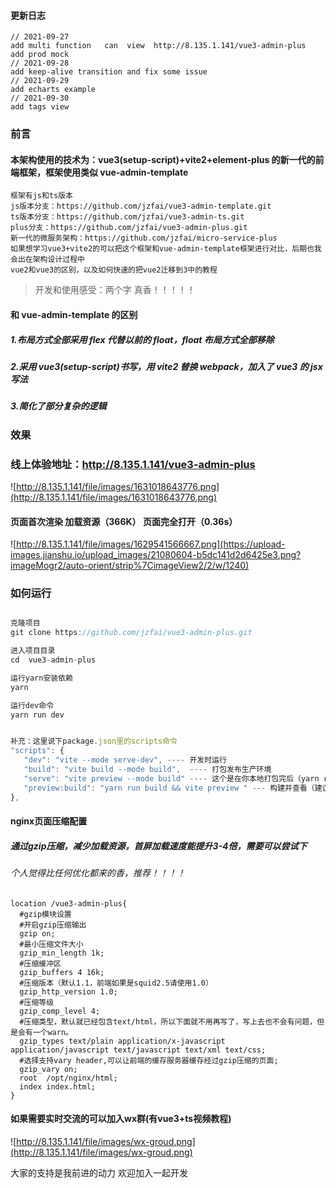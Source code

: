 #### 更新日志
```
// 2021-09-27
add multi function   can  view  http://8.135.1.141/vue3-admin-plus
add prod mock
// 2021-09-28
add keep-alive transition and fix some issue
// 2021-09-29
add echarts example
// 2021-09-30
add tags view
```

### 前言
#### 本架构使用的技术为：vue3(setup-script)+vite2+element-plus 的新一代的前端框架，框架使用类似 vue-admin-template

```
框架有js和ts版本
js版本分支：https://github.com/jzfai/vue3-admin-template.git
ts版本分支：https://github.com/jzfai/vue3-admin-ts.git
plus分支：https://github.com/jzfai/vue3-admin-plus.git
新一代的微服务架构：https://github.com/jzfai/micro-service-plus
如果想学习vue3+vite2的可以把这个框架和vue-admin-template框架进行对比，后期也我会出在架构设计过程中
vue2和vue3的区别，以及如何快速的把vue2迁移到3中的教程
```

> 开发和使用感受：两个字 真香！！！！！

#### 和 vue-admin-template 的区别

##### 1.布局方式全部采用 flex 代替以前的 float，float 布局方式全部移除

##### 2.采用 vue3(setup-script)书写，用 vite2 替换 webpack，加入了 vue3 的 jsx 写法

##### 3.简化了部分复杂的逻辑

### 效果

### 线上体验地址：http://8.135.1.141/vue3-admin-plus

![http://8.135.1.141/file/images/1631018643776.png](http://8.135.1.141/file/images/1631018643776.png)

#### 页面首次渲染 加载资源（366K） 页面完全打开（0.36s）

![http://8.135.1.141/file/images/1629541566667.png](https://upload-images.jianshu.io/upload_images/21080604-b5dc141d2d6425e3.png?imageMogr2/auto-orient/strip%7CimageView2/2/w/1240)

### 如何运行

```javascript

克隆项目
git clone https://github.com/jzfai/vue3-admin-plus.git

进入项目目录
cd  vue3-admin-plus

运行yarn安装依赖
yarn

运行dev命令
yarn run dev


补充：这里说下package.json里的scripts命令
"scripts": {
   "dev": "vite --mode serve-dev", ---- 开发时运行
   "build": "vite build --mode build",  ---- 打包发布生产环境
   "serve": "vite preview --mode build" ---- 这个是在你本地打包完后（yarn run build）后会生产一个dist文件夹，这个命令在你本地启动一个本地服务用于查看dist文件内容，发布生产前可以用这个先看下打包的效果
   "preview:build": "yarn run build && vite preview " --- 构建并查看（建议更新上product前运行一次,查看是否有问题）
},
```

#### nginx页面压缩配置

##### 通过gzip压缩，减少加载资源，首屏加载速度能提升3-4倍，需要可以尝试下

###### 个人觉得比任何优化都来的香，推荐！！！！

```nginx
location /vue3-admin-plus{
  #gzip模块设置
  #开启gzip压缩输出
  gzip on;
  #最小压缩文件大小
  gzip_min_length 1k;
  #压缩缓冲区
  gzip_buffers 4 16k;
  #压缩版本（默认1.1，前端如果是squid2.5请使用1.0）
  gzip_http_version 1.0;
  #压缩等级
  gzip_comp_level 4;
  #压缩类型，默认就已经包含text/html，所以下面就不用再写了，写上去也不会有问题，但是会有一个warn。
  gzip_types text/plain application/x-javascript application/javascript text/javascript text/xml text/css;
  #选择支持vary header,可以让前端的缓存服务器缓存经过gzip压缩的页面;
  gzip_vary on;
  root  /opt/nginx/html;
  index index.html;
}
```

#### 如果需要实时交流的可以加入wx群(有vue3+ts视频教程)
![http://8.135.1.141/file/images/wx-groud.png](http://8.135.1.141/file/images/wx-groud.png)

大家的支持是我前进的动力    欢迎加入一起开发
